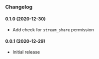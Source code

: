 ### Changelog

#### 0.1.0 (2020-12-30)
* Add check for `stream_share` permission

#### 0.0.1 (2020-12-29)
* Initial release
